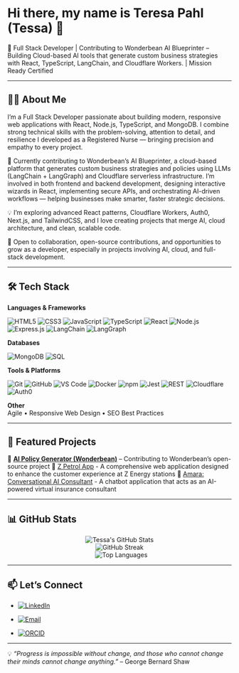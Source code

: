 # Hi there, my name is Teresa Pahl (Tessa) 👋  

🚀 Full Stack Developer | Contributing to Wonderbean AI Blueprinter – Building Cloud-based AI tools that generate custom business strategies with React, TypeScript, LangChain, and Cloudflare Workers. | Mission Ready Certified

---

## 🧑‍💻 About Me  

I’m a Full Stack Developer passionate about building modern, responsive web applications with React, Node.js, TypeScript, and MongoDB. I combine strong technical skills with the problem-solving, attention to detail, and resilience I developed as a Registered Nurse — bringing precision and empathy to every project.

🌟 Currently contributing to Wonderbean’s AI Blueprinter, a cloud-based platform that generates custom business strategies and policies using LLMs (LangChain + LangGraph) and Cloudflare serverless infrastructure. I’m involved in both frontend and backend development, designing interactive wizards in React, implementing secure APIs, and orchestrating AI-driven workflows — helping businesses make smarter, faster strategic decisions.

💡 I’m exploring advanced React patterns, Cloudflare Workers, Auth0, Next.js, and TailwindCSS, and I love creating projects that merge AI, cloud architecture, and clean, scalable code.

🤝 Open to collaboration, open-source contributions, and opportunities to grow as a developer, especially in projects involving AI, cloud, and full-stack development.

---

## 🛠️ Tech Stack 

<p align="center">

**Languages & Frameworks** <br>

![HTML5](https://img.shields.io/badge/HTML5-E34F26?logo=html5&logoColor=white)
![CSS3](https://img.shields.io/badge/CSS3-1572B6?logo=css3&logoColor=white)
![JavaScript](https://img.shields.io/badge/JavaScript-F7DF1E?logo=javascript&logoColor=black)
![TypeScript](https://img.shields.io/badge/TypeScript-007ACC?logo=typescript&logoColor=white)
![React](https://img.shields.io/badge/React-20232A?logo=react&logoColor=61DAFB)
![Node.js](https://img.shields.io/badge/Node.js-43853D?logo=node.js&logoColor=white)
![Express.js](https://img.shields.io/badge/Express.js-404D59?logo=express&logoColor=white)
![LangChain](https://img.shields.io/badge/LangChain-224422?logo=chainlink&logoColor=white)
![LangGraph](https://img.shields.io/badge/LangGraph-991199?logo=nodered&logoColor=white)
<br>

**Databases** <br>

![MongoDB](https://img.shields.io/badge/MongoDB-4EA94B?logo=mongodb&logoColor=white)
![SQL](https://img.shields.io/badge/SQL-336791?logo=postgresql&logoColor=white)
<br>

**Tools & Platforms** <br>

![Git](https://img.shields.io/badge/Git-F05032?logo=git&logoColor=white)
![GitHub](https://img.shields.io/badge/GitHub-181717?logo=github&logoColor=white)
![VS Code](https://img.shields.io/badge/VS%20Code-0078D4?logo=visual-studio-code&logoColor=white)
![Docker](https://img.shields.io/badge/Docker-2496ED?logo=docker&logoColor=white)
![npm](https://img.shields.io/badge/npm-CB3837?logo=npm&logoColor=white)
![Jest](https://img.shields.io/badge/Jest-C21325?logo=jest&logoColor=white)
![REST](https://img.shields.io/badge/REST-02569B?logo=rest&logoColor=white)
![Cloudflare](https://img.shields.io/badge/Cloudflare-F38020?logo=cloudflare&logoColor=white)
![Auth0](https://img.shields.io/badge/Auth0-EB5424?logo=auth0&logoColor=white)
<br>

**Other** <br>
Agile • Responsive Web Design • SEO Best Practices
</p>

---

## 🌟 Featured Projects   

🔹 [**AI Policy Generator (Wonderbean)**](https://github.com/Wonderbean/AI-Policy-Generator) – Contributing to Wonderbean’s open-source project
🔹 [Z Petrol App](https://github.com/VikingQueen85/LVL5-Mission-05-Phase-02) - A comprehensive web application designed to enhance the customer experience at Z Energy stations
🔹 [Amara: Conversational AI Consultant](https://github.com/VikingQueen85/Mission-04.git) - A chatbot application that acts as an AI-powered virtual insurance consultant

---

## 📊 GitHub Stats  

<p align="center">
  <img src="https://github-readme-stats.vercel.app/api?username=VikingQueen85&show_icons=true&theme=tokyonight" alt="Tessa's GitHub Stats" />
  <br/>
  <img src="https://github-readme-streak-stats.herokuapp.com/?user=VikingQueen85&theme=tokyonight" alt="GitHub Streak" />
  <br/>
  <img src="https://github-readme-stats.vercel.app/api/top-langs/?username=VikingQueen85&layout=compact&theme=tokyonight" alt="Top Languages" />
</p>

---

## 📫 Let’s Connect  


- [![LinkedIn](https://img.shields.io/badge/LinkedIn-blue?logo=linkedin&logoColor=white)](https://www.linkedin.com/in/teresa-pahl-7a1654318/)  

- [![Email](https://img.shields.io/badge/Email-D14836?logo=gmail&logoColor=white)](mailto:missrn1985@gmail.com)  

- [![ORCID](https://img.shields.io/badge/ORCID-A6CE39?logo=orcid&logoColor=white)](https://orcid.org/0009-0008-7971-6904)  

---

💡 *“Progress is impossible without change, and those who cannot change their minds cannot change anything.”* – George Bernard Shaw
